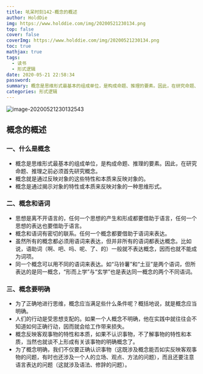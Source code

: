 ```yaml
---
title: 吼呆时刻142-概念的概述
author: HoldDie
img: https://www.holddie.com/img/20200521230134.png
top: false
cover: false
coverImg: https://www.holddie.com/img/20200521230134.png
toc: true
mathjax: true
tags:
  - 读书
  - 形式逻辑
date: 2020-05-21 22:58:34
password:
summary: 概念是思维形式最基本的组成单位，是构成命题、推理的要素。因此，在研究命题、推理之前必须首先研究概念。
categories: 形式逻辑
---
```


![image-20200521230132543](https://www.holddie.com/img/20200521230134.png)

## 概念的概述

### 一、什么是概念

- 概念是思维形式最基本的组成单位，是构成命题、推理的要素。因此，在研究命题、推理之前必须首先研究概念。
- 概念就是通过反映对象的这些特性和本质来反映对象的。
- 概念是通过揭示对象的特性或本质来反映对象的一种思维形式。

### 二、概念和语词

- 思想是离不开语言的，任何一个思想的产生和形成都要借助于语言，任何一个思想的表达也要借助于语言。
- 概念和语词有密切的联系。任何一个概念都要借助于语词来表达。
- 虽然所有的概念都必须用语词来表达，但并非所有的语词都表达概念。比如说，语助词（啊、吧、吗、呢、了、的）一般就不表达概念，因而也就不能成为词项。
- 同一个概念可以用不同的语词来表达。如“马铃薯”和“土豆”是两个语词，但所表达的是同一概念，“形而上学”与“玄学”也是表达同一概念的两个不同语词。

### 三、概念要明确

- 为了正确地进行思维，概念应当满足些什么条件呢？概括地说，就是概念应当明确。
- 人们的行动是受思想支配的。如果一个人概念不明确，他在实践中就往往会不知道如何正确行动，因而就会给工作带来损失。
- 概念反映客观事物的特性和本质，如果不认识事物，不了解事物的特性和本质，当然也就谈不上形成有关该事物的明确概念了。
- 为了概念明确，我们不仅要正确认识事物（这既涉及概念能否如实反映客观事物的问题，有时也还涉及一个人的立场、观点、方法的问题），而且还要注意语言表达的问题（这就涉及语法、修辞的问题）。

